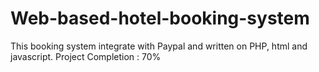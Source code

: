 Web-based-hotel-booking-system
==============================

This booking system integrate with Paypal and written on PHP, html and javascript.
Project Completion : 70%
